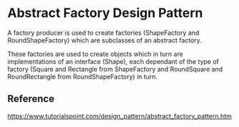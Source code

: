 # Abstract Factory Design Pattern
A factory producer is used to create factories
(ShapeFactory and RoundShapeFactory)
which are subclasses of an abstract factory.

These factories are used to create objects
which in turn are implementations of an
interface (Shape), each dependant of the type
of factory (Square and Rectangle from
ShapeFactory and RoundSquare and 
RoundRectangle from RoundShapeFactory) in turn.

## Reference
https://www.tutorialspoint.com/design_pattern/abstract_factory_pattern.htm